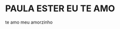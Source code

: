 <!doctype html>
<html>
    <head>
        <h1>
            PAULA ESTER EU TE AMO
        </h1>
    </head>
    <body>
        <p>te amo meu amorzinho </p>
    </body>
</html>
